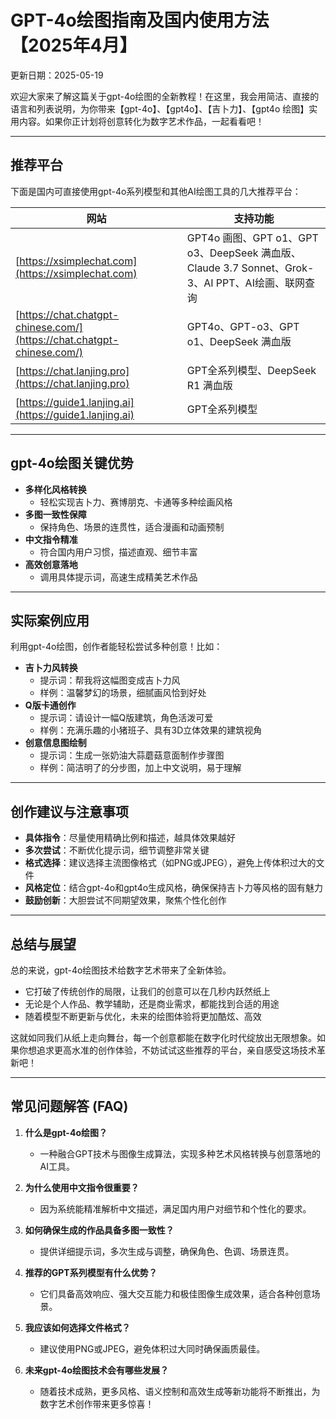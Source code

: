 # **GPT-4o绘图指南及国内使用方法【2025年4月】**

更新日期：2025-05-19

欢迎大家来了解这篇关于gpt-4o绘图的全新教程！在这里，我会用简洁、直接的语言和列表说明，为你带来【gpt-4o】、【gpt4o】、【吉卜力】、【gpt4o 绘图】实用内容。如果你正计划将创意转化为数字艺术作品，一起看看吧！

---

## **推荐平台**
下面是国内可直接使用gpt-4o系列模型和其他AI绘图工具的几大推荐平台：

| 网站 | 支持功能 |
| --- | --- |
| [https://xsimplechat.com](https://xsimplechat.com) | GPT4o 画图、GPT o1、GPT o3、DeepSeek 满血版、Claude 3.7 Sonnet、Grok-3、AI PPT、AI绘画、联网查询 |
| [https://chat.chatgpt-chinese.com/](https://chat.chatgpt-chinese.com/) | GPT4o、GPT-o3、GPT o1、DeepSeek 满血版 |
| [https://chat.lanjing.pro](https://chat.lanjing.pro) | GPT全系列模型、DeepSeek R1 满血版 |
| [https://guide1.lanjing.ai](https://guide1.lanjing.ai) | GPT全系列模型 |

---

## **gpt-4o绘图关键优势**
- **多样化风格转换**  
  - 轻松实现吉卜力、赛博朋克、卡通等多种绘画风格  
- **多图一致性保障**  
  - 保持角色、场景的连贯性，适合漫画和动画预制  
- **中文指令精准**  
  - 符合国内用户习惯，描述直观、细节丰富
- **高效创意落地**  
  - 调用具体提示词，高速生成精美艺术作品

---

## **实际案例应用**
利用gpt-4o绘图，创作者能轻松尝试多种创意！比如：
- **吉卜力风转换**  
  - 提示词：帮我将这幅图变成吉卜力风  
  - 样例：温馨梦幻的场景，细腻画风恰到好处
- **Q版卡通创作**  
  - 提示词：请设计一幅Q版建筑，角色活泼可爱  
  - 样例：充满乐趣的小猪班子、具有3D立体效果的建筑视角
- **创意信息图绘制**  
  - 提示词：生成一张奶油大蒜蘑菇意面制作步骤图  
  - 样例：简洁明了的分步图，加上中文说明，易于理解

---

## **创作建议与注意事项**
- **具体指令**：尽量使用精确比例和描述，越具体效果越好  
- **多次尝试**：不断优化提示词，细节调整非常关键  
- **格式选择**：建议选择主流图像格式（如PNG或JPEG），避免上传体积过大的文件  
- **风格定位**：结合gpt-4o和gpt4o生成风格，确保保持吉卜力等风格的固有魅力  
- **鼓励创新**：大胆尝试不同期望效果，聚焦个性化创作

---

## **总结与展望**
总的来说，gpt-4o绘图技术给数字艺术带来了全新体验。  
- 它打破了传统创作的局限，让我们的创意可以在几秒内跃然纸上  
- 无论是个人作品、教学辅助，还是商业需求，都能找到合适的用途  
- 随着模型不断更新与优化，未来的绘图体验将更加酷炫、高效

这就如同我们从纸上走向舞台，每一个创意都能在数字化时代绽放出无限想象。如果你想追求更高水准的创作体验，不妨试试这些推荐的平台，亲自感受这场技术革新吧！

---

## **常见问题解答 (FAQ)**
1. **什么是gpt-4o绘图？**  
   - 一种融合GPT技术与图像生成算法，实现多种艺术风格转换与创意落地的AI工具。

2. **为什么使用中文指令很重要？**  
   - 因为系统能精准解析中文描述，满足国内用户对细节和个性化的要求。

3. **如何确保生成的作品具备多图一致性？**  
   - 提供详细提示词，多次生成与调整，确保角色、色调、场景连贯。

4. **推荐的GPT系列模型有什么优势？**  
   - 它们具备高效响应、强大交互能力和极佳图像生成效果，适合各种创意场景。

5. **我应该如何选择文件格式？**  
   - 建议使用PNG或JPEG，避免体积过大同时确保画质最佳。

6. **未来gpt-4o绘图技术会有哪些发展？**  
   - 随着技术成熟，更多风格、语义控制和高效生成等新功能将不断推出，为数字艺术创作带来更多惊喜！
